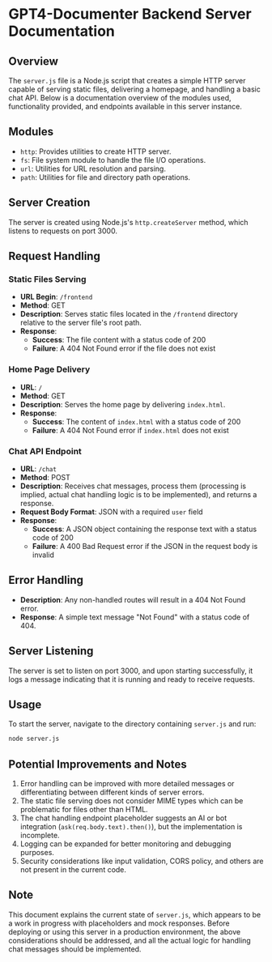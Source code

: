 # GPT4-Documenter Backend Server Documentation

## Overview

The `server.js` file is a Node.js script that creates a simple HTTP server capable of serving static files, delivering a homepage, and handling a basic chat API. Below is a documentation overview of the modules used, functionality provided, and endpoints available in this server instance.

## Modules

- `http`: Provides utilities to create HTTP server.
- `fs`: File system module to handle the file I/O operations.
- `url`: Utilities for URL resolution and parsing.
- `path`: Utilities for file and directory path operations.

## Server Creation

The server is created using Node.js's `http.createServer` method, which listens to requests on port 3000.

## Request Handling

### Static Files Serving

- **URL Begin**: `/frontend`
- **Method**: GET
- **Description**: Serves static files located in the `/frontend` directory relative to the server file's root path.
- **Response**: 
  - **Success**: The file content with a status code of 200
  - **Failure**: A 404 Not Found error if the file does not exist

### Home Page Delivery

- **URL**: `/`
- **Method**: GET
- **Description**: Serves the home page by delivering `index.html`.
- **Response**:
  - **Success**: The content of `index.html` with a status code of 200
  - **Failure**: A 404 Not Found error if `index.html` does not exist

### Chat API Endpoint

- **URL**: `/chat`
- **Method**: POST
- **Description**: Receives chat messages, process them (processing is implied, actual chat handling logic is to be implemented), and returns a response.
- **Request Body Format**: JSON with a required `user` field
- **Response**:
  - **Success**: A JSON object containing the response text with a status code of 200
  - **Failure**: A 400 Bad Request error if the JSON in the request body is invalid

## Error Handling

- **Description**: Any non-handled routes will result in a 404 Not Found error.
- **Response**: A simple text message "Not Found" with a status code of 404.

## Server Listening

The server is set to listen on port 3000, and upon starting successfully, it logs a message indicating that it is running and ready to receive requests.

## Usage

To start the server, navigate to the directory containing `server.js` and run:

```bash
node server.js
```

## Potential Improvements and Notes

1. Error handling can be improved with more detailed messages or differentiating between different kinds of server errors.
2. The static file serving does not consider MIME types which can be problematic for files other than HTML.
3. The chat handling endpoint placeholder suggests an AI or bot integration (`ask(req.body.text).then()`), but the implementation is incomplete.
4. Logging can be expanded for better monitoring and debugging purposes.
5. Security considerations like input validation, CORS policy, and others are not present in the current code.

## Note

This document explains the current state of `server.js`, which appears to be a work in progress with placeholders and mock responses. Before deploying or using this server in a production environment, the above considerations should be addressed, and all the actual logic for handling chat messages should be implemented.
